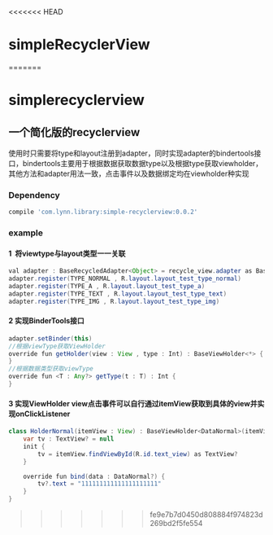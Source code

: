 <<<<<<< HEAD
# simpleRecyclerView
=======
# simplerecyclerview
## 一个简化版的recyclerview
使用时只需要将type和layout注册到adapter，同时实现adapter的bindertools接口，bindertools主要用于根据数据获取数据type以及根据type获取viewholder，
其他方法和adapter用法一致，点击事件以及数据绑定均在viewholder种实现

### Dependency
```gradle
compile 'com.lynn.library:simple-recyclerview:0.0.2'
```

### example
#### 1  将viewtype与layout类型一一关联
```Java
val adapter : BaseRecycledAdapter<Object> = recycle_view.adapter as BaseRecycledAdapter<Object>
adapter.register(TYPE_NORMAL , R.layout.layout_test_type_normal)
adapter.register(TYPE_A , R.layout.layout_test_type_a)
adapter.register(TYPE_TEXT , R.layout.layout_test_type_text)
adapter.register(TYPE_IMG , R.layout.layout_test_type_img)
```
#### 2 实现BinderTools接口
```Java
adapter.setBinder(this)
//根据viewType获取ViewHolder
override fun getHolder(view : View , type : Int) : BaseViewHolder<*> {
}
//根据数据类型获取viewType
override fun <T : Any?> getType(t : T) : Int {
}
```
#### 3 实现ViewHolder view点击事件可以自行通过itemView获取到具体的view并实现onClickListener
```Java
class HolderNormal(itemView : View) : BaseViewHolder<DataNormal>(itemView) {
    var tv : TextView? = null
    init {
        tv = itemView.findViewById(R.id.text_view) as TextView?
    }

    override fun bind(data : DataNormal?) {
        tv?.text = "111111111111111111111"
    }
}
```
>>>>>>> fe9e7b7d0450d808884f974823d269bd2f5fe554
